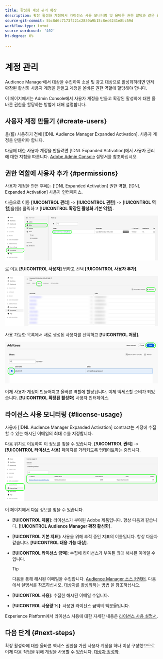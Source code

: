 ```yaml
---
title: 활성화 계정 관리 확장
description: 확장 활성화 계정에서 라이선스 사용 모니터링 및 올바른 권한 할당과 같은 관리 작업을 수행하는 방법에 대해 알아봅니다.
source-git-commit: 5bc8d6c7173f221c2830a9b15c8ec6241e8bc59d
workflow-type: tm+mt
source-wordcount: '402'
ht-degree: 0%

---
```



# 계정 관리

Audience Manager에서 대상을 수집하여 소셜 및 광고 대상으로 활성화하려면 먼저 확장된 활성화 사용자 계정을 만들고 계정을 올바른 권한 역할에 할당해야 합니다.

이 페이지에서는 Admin Console에서 사용자 계정을 만들고 확장된 활성화에 대한 올바른 권한을 할당하는 방법에 대해 설명합니다.

## 사용자 계정 만들기 {#create-users}

을(를) 사용하기 전에 [!DNL Audience Manager Expanded Activation], 사용자 계정을 만들어야 합니다.

다음에 대한 사용자 계정을 만들려면 [!DNL Expanded Activation]에서 사용자 관리에 대한 지침을 따릅니다. [Adobe Admin Console](https://helpx.adobe.com/kr/enterprise/using/manage-users-individually.html) 설명서를 참조하십시오.

## 권한 역할에 사용자 추가 {#permissions}

사용자 계정을 만든 후에는 [!DNL Expanded Activation] 권한 역할, [!DNL Expanded Activation] 사용자 인터페이스.

다음으로 이동 **[!UICONTROL 관리]** -> **[!UICONTROL 권한]** -> **[!UICONTROL 역할]**&#x200B;을(를) 클릭하고 **[!UICONTROL 확장된 활성화 기본 역할]**.

![역할 페이지를 보여주는 확장된 활성화 사용자 인터페이스 이미지입니다.](assets/expanded-activation-role.png)

로 이동 **[!UICONTROL 사용자]** 탭하고 선택 **[!UICONTROL 사용자 추가]**.

![사용자 페이지를 보여주는 확장된 활성화 사용자 인터페이스 이미지입니다.](assets/add-users.png)

사용 가능한 목록에서 새로 생성된 사용자를 선택하고 **[!UICONTROL 저장]**.

![사용자 추가 페이지를 보여주는 확장된 활성화 사용자 인터페이스 이미지입니다.](assets/add-user.png)

이제 사용자 계정이 만들어지고 올바른 역할에 할당됩니다. 이제 액세스할 준비가 되었습니다. **[!UICONTROL 확장된 활성화]** 사용자 인터페이스.

## 라이선스 사용 모니터링 {#license-usage}

사용자 [!DNL Audience Manager Expanded Activation] contract는 계정에 수집할 수 있는 해시된 이메일의 최대 수를 지정합니다.

다음 위치로 이동하여 이 정보를 찾을 수 있습니다. **[!UICONTROL 관리]** -> **[!UICONTROL 라이선스 사용]** 페이지를 가리키도록 업데이트하는 중입니다.

![라이선스 사용 화면을 표시하는 확장된 활성화 사용자 인터페이스 이미지입니다.](assets/license-usage.png)

이 페이지에서 다음 정보를 찾을 수 있습니다.

* **[!UICONTROL 제품]**: 라이선스가 부여된 Adobe 제품입니다. 항상 다음과 같습니다. **[!UICONTROL Audience Manager 확장 활성화]**.
* **[!UICONTROL 기본 지표]**: 사용을 위해 추적 중인 지표의 이름입니다. 항상 다음과 같습니다. **[!UICONTROL 대응 가능 대상]**.
* **[!UICONTROL 라이선스 금액]**: 수집에 라이선스가 부여된 최대 해시된 이메일 수입니다.

  >[!TIP]
  >
  >다음을 통해 해시된 이메일을 수집합니다. [Audience Manager 소스 커넥터](../sources/connectors/adobe-applications/audience-manager.md). 다음에서 설명서를 참조하십시오. [대상자를 활성화하는 방법](activate-audiences.md) 을 참조하십시오.

* **[!UICONTROL 사용]**: 수집한 해시된 이메일 수입니다.
* **[!UICONTROL 사용량 %]**: 사용한 라이선스 금액의 백분율입니다.

Experience Platform에서 라이선스 사용에 대한 자세한 내용은 [라이선스 사용 설명서](../dashboards/guides/license-usage.md).

## 다음 단계 {#next-steps}

확장 활성화에 대한 올바른 액세스 권한을 가진 사용자 계정을 하나 이상 구성했으므로 이제 다음 작업을 위해 계정을 사용할 수 있습니다. [대상자 활성화](activate-audiences.md).
